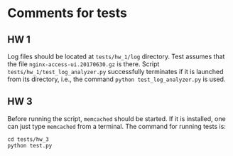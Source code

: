 # Comments for tests

## HW 1
Log files should be located at `tests/hw_1/log` directory. Test assumes that the file `nginx-access-ui.20170630.gz` is there.
Script `tests/hw_1/test_log_analyzer.py` successfully terminates if it is launched from its directory, i.e., the command `python test_log_analyzer.py` is used.

## HW 3
Before running the script, `memcached` should be started. If it is installed, one can just type `memcached` from a terminal. The command for running tests is:
```
cd tests/hw_3
python test.py
```
